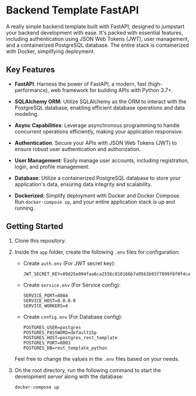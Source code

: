 # Backend Template FastAPI

A really simple backend template built with FastAPI, designed to jumpstart your backend development with ease. It's packed with essential features, including authentication using JSON Web Tokens (JWT), user management, and a containerized PostgreSQL database. The entire stack is containerized with Docker, simplifying deployment.

## Key Features

- **FastAPI**: Harness the power of FastAPI, a modern, fast (high-performance), web framework for building APIs with Python 3.7+.

- **SQLAlchemy ORM**: Utilize SQLAlchemy as the ORM to interact with the PostgreSQL database, enabling efficient database operations and data modeling.

- **Async Capabilities**: Leverage asynchronous programming to handle concurrent operations efficiently, making your application responsive.

- **Authentication**: Secure your APIs with JSON Web Tokens (JWT) to ensure robust user authentication and authorization.

- **User Management**: Easily manage user accounts, including registration, login, and profile management.

- **Database**: Utilize a containerized PostgreSQL database to store your application's data, ensuring data integrity and scalability.

- **Dockerized**: Simplify deployment with Docker and Docker Compose. Run `docker-compose up`, and your entire application stack is up and running.

## Getting Started

1. Clone this repository.

2. Inside the `app` folder, create the following `.env` files for configuration:

   - Create `auth.env` (For JWT secret key):

     ```plaintext
     JWT_SECRET_KEY=09d25e094faa6ca2556c818166b7a9563b93f7099f6f0f4caa6cf63b88e8d3e7
     ```

   - Create `service.env` (For Service config):

     ```plaintext
     SERVICE_PORT=8004
     SERVICE_HOST=0.0.0.0
     SERVICE_WORKERS=4
     ```

   - Create `config.env` (For Database config):
     ```plaintext
     POSTGRES_USER=postgres
     POSTGRES_PASSWORD=default15p
     POSTGRES_HOST=postgres_rest_template
     POSTGRES_PORT=8003
     POSTGRES_DB=rest_template_python
     ```

   Feel free to change the values in the `.env` files based on your needs.

3. On the root directory, run the following command to start the development server along with the database:
   ```bash
   docker-compose up
   ```
